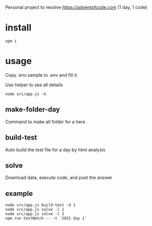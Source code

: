 Personal project to resolve https://adventofcode.com (1 day, 1 code)

# install
````
npm i
````

# usage
Copy .env.sample to .env and fill it.

Use helper to see all details
````
node src/app.js -h
````

## make-folder-day
Command to make all folder for a here

## build-test
Auto build the test file for a day by html analysis

## solve
Download data, execute code, and post the answer

## example
````
node src/app.js build-test -d 1
node src/app.js solve -l 1
node src/app.js solve -l 2
npm run testWatch -- -t '2021 day 1'
````
